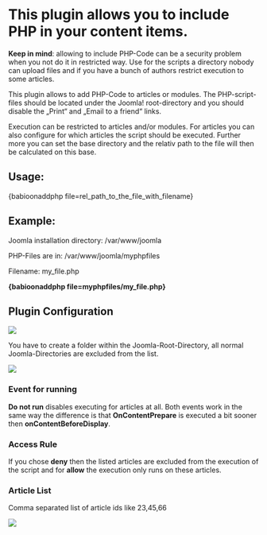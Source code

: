 # This plugin allows you to include PHP in your content items.

**Keep in mind**: allowing to include PHP-Code can be a security problem when you not do it in restricted way. Use for the scripts a directory nobody can upload files and if you have a bunch of authors restrict execution to some articles. 

This plugin allows to add PHP-Code to articles or modules. The PHP-script-files should be located under the Joomla! root-directory and you should disable the „Print“ and „Email to a friend“ links.

Execution can be restricted to articles and/or modules. For articles you can also configure for which articles the script should be executed. Further more you can set the base directory and the relativ path to the file will then be calculated on this base.  

## Usage:

{babioonaddphp file=rel_path_to_the_file_with_filename}

## Example:
Joomla installation directory: /var/www/joomla

PHP-Files are in: /var/www/joomla/myphpfiles

Filename: my_file.php


**{babioonaddphp file=myphpfiles/my_file.php}**

## Plugin Configuration

![](http://babioon.com/images/extern/babioon-add-php-params-1.png)

You have to create a folder within the Joomla-Root-Directory, all normal Joomla-Directories are excluded from the list. 

![](http://babioon.com/images/extern/babioon-add-php-params-2.png)

### Event for running
**Do not run** disables executing for articles at all. Both events work in the same way the difference is that **OnContentPrepare** is executed a bit sooner then **onContentBeforeDisplay**.

### Access Rule
If you chose **deny** then the listed articles are excluded from the execution of the script and for **allow** the execution only runs on these articles.

### Article List
Comma separated list of article ids like 23,45,66 

![](http://babioon.com/images/extern/babioon-add-php-params-3.png)
